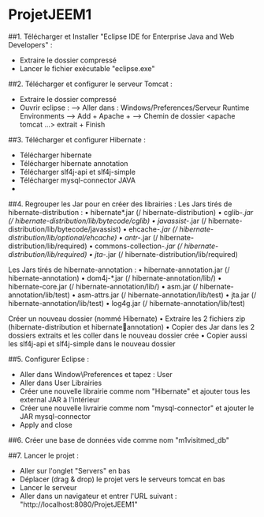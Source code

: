 # ProjetJEEM1

##1. Télécharger et Installer "Eclipse IDE for Enterprise Java and Web Developers" :
- Extraire le dossier compressé
- Lancer le fichier exécutable "eclipse.exe"

##2. Télécharger et configurer le serveur Tomcat :
- Extraire le dossier compressé
- Ouvrir eclipse :
--> Aller dans : Windows/Preferences/Serveur Runtime Environments
--> Add + Apache + <version de votre Tomcat>
--> Chemin de dossier <apache tomcat ...> extrait + Finish

##3. Télécharger et configurer Hibernate :
- Télécharger hibernate
- Télécharger hibernate annotation
- Télécharger slf4j-api et slf4j-simple
- Télécharger mysql-connector JAVA
- 
##4. Regrouper les Jar pour en créer des librairies :
Les Jars tirés de hibernate-distribution :
• hibernate*.jar (/ hibernate-distribution)
• cglib-*.jar (/ hibernate-distribution/lib/bytecode/cglib)
• javassist-*.jar (/ hibernate-distribution/lib/bytecode/javassist)
• ehcache-*.jar (/ hibernate-distribution/lib/optional/ehcache)
• antr-*.jar (/ hibernate-distribution/lib/required)
• commons-collection-*.jar (/ hibernate-distribution/lib/required)
• jta-*.jar (/ hibernate-distribution/lib/required)

Les Jars tirés de hibernate-annotation :
• hibernate-annotation.jar (/ hibernate-annotation)
• dom4j-*.jar (/ hibernate-annotation/lib/)
• hibernate-core.jar (/ hibernate-annotation/lib/)
• asm.jar (/ hibernate-annotation/lib/test)
• asm-attrs.jar (/ hibernate-annotation/lib/test)
• jta.jar (/ hibernate-annotation/lib/test)
• log4g.jar (/ hibernate-annotation/lib/test)

Créer un nouveau dossier (nommé Hibernate)
• Extraire les 2 fichiers zip (hibernate-distribution et hibernateannotation)
• Copier des Jar dans les 2 dossiers extraits et les coller dans le 
nouveau dossier crée
• Copier aussi les slf4j-api et slf4j-simple dans le nouveau dossier

##5. Configurer Eclipse :
- Aller dans Window\Preferences et tapez : User
- Aller dans User Librairies
- Créer une nouvelle librairie comme nom "Hibernate" et ajouter tous les external JAR à l'intérieur
- Créer une nouvelle livrairie comme nom "mysql-connector" et ajouter le JAR mysql-connector
- Apply and close

##6. Créer une base de données vide comme nom "m1visitmed_db"

##7. Lancer le projet :
- Aller sur l'onglet "Servers" en bas
- Déplacer (drag & drop) le projet vers le serveurs tomcat en bas
- Lancer le serveur
- Aller dans un navigateur et entrer l'URL suivant : "http://localhost:8080/ProjetJEEM1"
